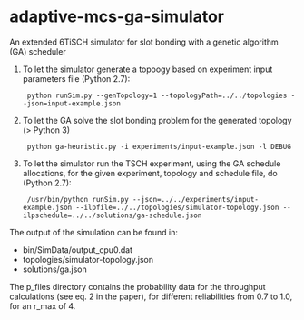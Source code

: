# adaptive-mcs-ga-simulator
An extended 6TiSCH simulator for slot bonding with a genetic algorithm (GA) scheduler

1) To let the simulator generate a topoogy based on experiment input parameters file (Python 2.7):

        python runSim.py --genTopology=1 --topologyPath=../../topologies --json=input-example.json
   
2) To let the GA solve the slot bonding problem for the generated topology (> Python 3)

        python ga-heuristic.py -i experiments/input-example.json -l DEBUG

3) To let the simulator run the TSCH experiment, using the GA schedule allocations, for the given experiment, topology and schedule file, do (Python 2.7):

        /usr/bin/python runSim.py --json=../../experiments/input-example.json --ilpfile=../../topologies/simulator-topology.json --ilpschedule=../../solutions/ga-schedule.json

The output of the simulation can be found in:
- bin/SimData/output_cpu0.dat
- topologies/simulator-topology.json
- solutions/ga.json

The p_files directory contains the probability data for the throughput calculations (see eq. 2 in the paper), for different reliabilities from 0.7 to 1.0, for an r_max of 4.
